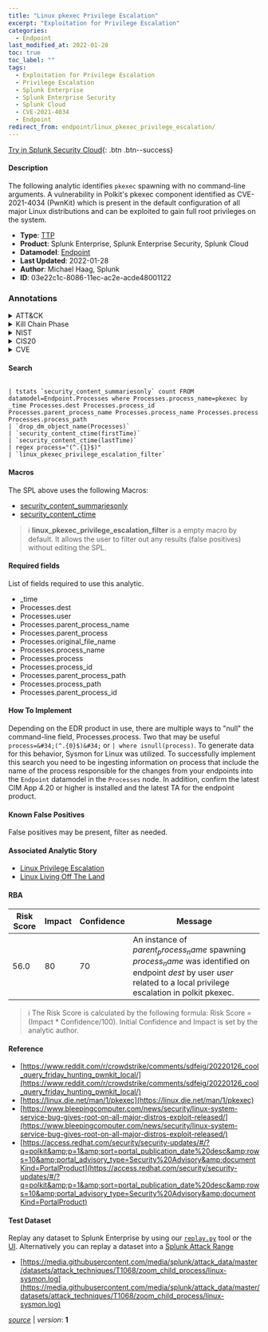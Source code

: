 ```yaml
---
title: "Linux pkexec Privilege Escalation"
excerpt: "Exploitation for Privilege Escalation"
categories:
  - Endpoint
last_modified_at: 2022-01-28
toc: true
toc_label: ""
tags:
  - Exploitation for Privilege Escalation
  - Privilege Escalation
  - Splunk Enterprise
  - Splunk Enterprise Security
  - Splunk Cloud
  - CVE-2021-4034
  - Endpoint
redirect_from: endpoint/linux_pkexec_privilege_escalation/
---
```




[Try in Splunk Security Cloud](https://www.splunk.com/en_us/cyber-security.html){: .btn .btn--success}

#### Description

The following analytic identifies `pkexec` spawning with no command-line arguments. A vulnerability in Polkit&#39;s pkexec component identified as CVE-2021-4034 (PwnKit) which is present in the default configuration of all major Linux distributions and can be exploited to gain full root privileges on the system.

- **Type**: [TTP](https://github.com/splunk/security_content/wiki/Detection-Analytic-Types)
- **Product**: Splunk Enterprise, Splunk Enterprise Security, Splunk Cloud
- **Datamodel**: [Endpoint](https://docs.splunk.com/Documentation/CIM/latest/User/Endpoint)
- **Last Updated**: 2022-01-28
- **Author**: Michael Haag, Splunk
- **ID**: 03e22c1c-8086-11ec-ac2e-acde48001122

### Annotations
<details>
  <summary>ATT&CK</summary>

<div markdown="1">

#### [ATT&CK](https://attack.mitre.org/)

| ID          | Technique   | Tactic         |
| ----------- | ----------- |--------------- |
| [T1068](https://attack.mitre.org/techniques/T1068/) | Exploitation for Privilege Escalation | Privilege Escalation |

</div>
</details>


<details>
  <summary>Kill Chain Phase</summary>

<div markdown="1">

* Exploitation


</div>
</details>


<details>
  <summary>NIST</summary>

<div markdown="1">



</div>
</details>

<details>
  <summary>CIS20</summary>

<div markdown="1">



</div>
</details>

<details>
  <summary>CVE</summary>

<div markdown="1">

| ID          | Summary | [CVSS](https://nvd.nist.gov/vuln-metrics/cvss) |
| ----------- | ----------- | -------------- |
| [CVE-2021-4034](https://nvd.nist.gov/vuln/detail/CVE-2021-4034) | CVE-2021-4034 polkit: Local privilege escalation in pkexec due to incorrect handling of argument vector | 7.2 |



</div>
</details>


#### Search

```

| tstats `security_content_summariesonly` count FROM datamodel=Endpoint.Processes where Processes.process_name=pkexec by _time Processes.dest Processes.process_id Processes.parent_process_name Processes.process_name Processes.process Processes.process_path 
| `drop_dm_object_name(Processes)` 
| `security_content_ctime(firstTime)` 
| `security_content_ctime(lastTime)` 
| regex process="(^.{1}$)" 
| `linux_pkexec_privilege_escalation_filter`
```

#### Macros
The SPL above uses the following Macros:
* [security_content_summariesonly](https://github.com/splunk/security_content/blob/develop/macros/security_content_summariesonly.yml)
* [security_content_ctime](https://github.com/splunk/security_content/blob/develop/macros/security_content_ctime.yml)

> :information_source:
> **linux_pkexec_privilege_escalation_filter** is a empty macro by default. It allows the user to filter out any results (false positives) without editing the SPL.



#### Required fields
List of fields required to use this analytic.
* _time
* Processes.dest
* Processes.user
* Processes.parent_process_name
* Processes.parent_process
* Processes.original_file_name
* Processes.process_name
* Processes.process
* Processes.process_id
* Processes.parent_process_path
* Processes.process_path
* Processes.parent_process_id



#### How To Implement
Depending on the EDR product in use, there are multiple ways to &#34;null&#34; the command-line field, Processes.process. Two that may be useful `process=&#34;(^.{0}$)&#34;` or `| where isnull(process)`. To generate data for this behavior, Sysmon for Linux was utilized. To successfully implement this search you need to be ingesting information on process that include the name of the process responsible for the changes from your endpoints into the `Endpoint` datamodel in the `Processes` node. In addition, confirm the latest CIM App 4.20 or higher is installed and the latest TA for the endpoint product.
#### Known False Positives
False positives may be present, filter as needed.

#### Associated Analytic Story
* [Linux Privilege Escalation](/stories/linux_privilege_escalation)
* [Linux Living Off The Land](/stories/linux_living_off_the_land)




#### RBA

| Risk Score  | Impact      | Confidence   | Message      |
| ----------- | ----------- |--------------|--------------|
| 56.0 | 80 | 70 | An instance of $parent_process_name$ spawning $process_name$ was identified on endpoint $dest$ by user $user$ related to a local privilege escalation in polkit pkexec. |


> :information_source:
> The Risk Score is calculated by the following formula: Risk Score = (Impact * Confidence/100). Initial Confidence and Impact is set by the analytic author.


#### Reference

* [https://www.reddit.com/r/crowdstrike/comments/sdfeig/20220126_cool_query_friday_hunting_pwnkit_local/](https://www.reddit.com/r/crowdstrike/comments/sdfeig/20220126_cool_query_friday_hunting_pwnkit_local/)
* [https://linux.die.net/man/1/pkexec](https://linux.die.net/man/1/pkexec)
* [https://www.bleepingcomputer.com/news/security/linux-system-service-bug-gives-root-on-all-major-distros-exploit-released/](https://www.bleepingcomputer.com/news/security/linux-system-service-bug-gives-root-on-all-major-distros-exploit-released/)
* [https://access.redhat.com/security/security-updates/#/?q=polkit&amp;p=1&amp;sort=portal_publication_date%20desc&amp;rows=10&amp;portal_advisory_type=Security%20Advisory&amp;documentKind=PortalProduct](https://access.redhat.com/security/security-updates/#/?q=polkit&amp;p=1&amp;sort=portal_publication_date%20desc&amp;rows=10&amp;portal_advisory_type=Security%20Advisory&amp;documentKind=PortalProduct)



#### Test Dataset
Replay any dataset to Splunk Enterprise by using our [`replay.py`](https://github.com/splunk/attack_data#using-replaypy) tool or the [UI](https://github.com/splunk/attack_data#using-ui).
Alternatively you can replay a dataset into a [Splunk Attack Range](https://github.com/splunk/attack_range#replay-dumps-into-attack-range-splunk-server)

* [https://media.githubusercontent.com/media/splunk/attack_data/master/datasets/attack_techniques/T1068/zoom_child_process/linux-sysmon.log](https://media.githubusercontent.com/media/splunk/attack_data/master/datasets/attack_techniques/T1068/zoom_child_process/linux-sysmon.log)



[*source*](https://github.com/splunk/security_content/tree/develop/detections/endpoint/linux_pkexec_privilege_escalation.yml) \| *version*: **1**